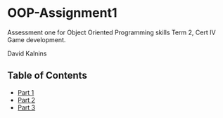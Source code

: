 # OOP-Assignment1
Assessment one for Object Oriented Programming skills Term 2, Cert IV Game development.

David Kalnins

## Table of Contents

* [Part 1](./Part-01/Part1Answers.md)
* [Part 2](./Part-02/Part2Answers.md)
* [Part 3](./Part-03/Part3Answers.md)
